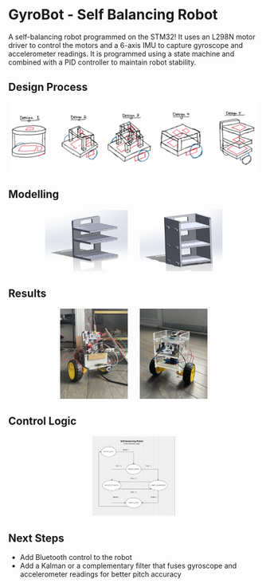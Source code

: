 # GyroBot - Self Balancing Robot

A self-balancing robot programmed on the STM32! It uses an L298N motor driver to control the
motors and a 6-axis IMU to capture gyroscope and accelerometer readings. It is programmed using 
a state machine and combined with a PID controller to maintain robot stability.

## Design Process
![planning](Images/planning.png)

## Modelling
<p align="center" width="100%">
  <img src="Images/design1.png"  width="33%" hspace="10" alt="design 1">
  <img src="Images/design2.png" width="33%" hspace="10" alt="design 2">
</p>

## Results
<p align="center" width="100%">
  <img src="Images/robotV1.jpg" width="27%" hspace="10" alt="robot v1">
  <img src="Images/robotV2.jpg" width="27%" hspace="10" alt="robot v2">
</p>

## Control Logic
<p align="center" width="100%">
    <img src="Images/state_machine.png" width="33%" alt="state_machine">
</p>

## Next Steps
- Add Bluetooth control to the robot
- Add a Kalman or a complementary filter that fuses gyroscope and accelerometer readings for better pitch accuracy